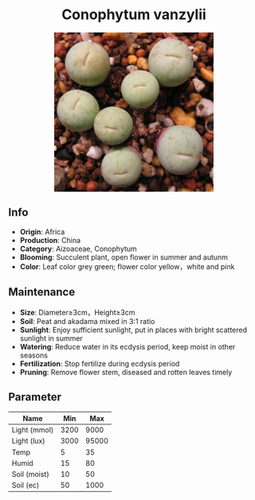 <h1 align='center'>Conophytum vanzylii</h1>
<p align="center">
    <img 
        align='center'
        width='320'
        src="../images/conophytum vanzylii.png" 
        alt='Conophytum vanzylii' />
</p>

## Info

 - **Origin**: Africa
 - **Production**: China
 - **Category**: Aizoaceae, Conophytum
 - **Blooming**: Succulent plant, open flower in summer and autunm
 - **Color**: Leaf color grey green; flower color yellow，white and pink

## Maintenance

 - **Size**: Diameter≥3cm，Height≥3cm
 - **Soil**: Peat and akadama mixed in 3:1 ratio
 - **Sunlight**: Enjoy sufficient sunlight, put in places with bright scattered sunlight in summer
 - **Watering**: Reduce water in its ecdysis period, keep moist in other seasons
 - **Fertilization**: Stop fertilize during ecdysis period
 - **Pruning**: Remove flower stem, diseased and rotten leaves timely

## Parameter

| Name         | Min  | Max   |
|--------------|------|-------|
| Light (mmol) | 3200 | 9000  |
| Light (lux)  | 3000 | 95000 |
| Temp         | 5    | 35    |
| Humid        | 15   | 80    |
| Soil (moist) | 10   | 50    |
| Soil (ec)    | 50  | 1000  |